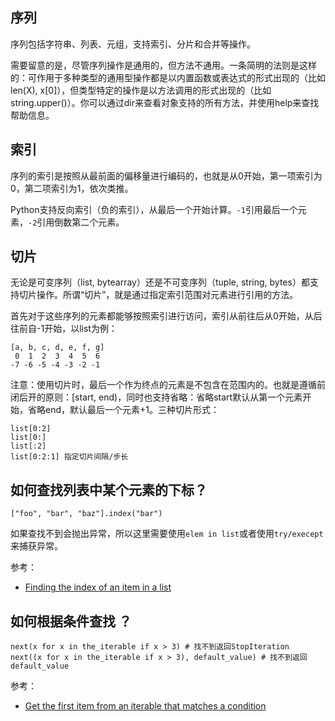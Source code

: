 ## 序列

序列包括字符串、列表、元组，支持索引、分片和合并等操作。

需要留意的是，尽管序列操作是通用的，但方法不通用。一条简明的法则是这样的：可作用于多种类型的通用型操作都是以内置函数或表达式的形式出现的（比如len(X), x[0]），但类型特定的操作是以方法调用的形式出现的（比如string.upper()）。你可以通过dir来查看对象支持的所有方法，并使用help来查找帮助信息。


## 索引

序列的索引是按照从最前面的偏移量进行编码的，也就是从0开始，第一项索引为0，第二项索引为1，依次类推。

Python支持反向索引（负的索引），从最后一个开始计算。`-1`引用最后一个元素，`-2`引用倒数第二个元素。


## 切片

无论是可变序列（list, bytearray）还是不可变序列（tuple, string, bytes）都支持切片操作。所谓“切片”，就是通过指定索引范围对元素进行引用的方法。

首先对于这些序列的元素都能够按照索引进行访问，索引从前往后从0开始，从后往前自-1开始，以list为例：

```
[a, b, c, d, e, f, g]
 0  1  2  3  4  5  6
-7 -6 -5 -4 -3 -2 -1
```

注意：使用切片时，最后一个作为终点的元素是不包含在范围内的。也就是遵循前闭后开的原则：[start, end)，同时也支持省略：省略start默认从第一个元素开始，省略end，默认最后一个元素+1。三种切片形式：

```
list[0:2]
list[0:]
list[:2]
list[0:2:1] 指定切片间隔/步长
```


## 如何查找列表中某个元素的下标？

```
["foo", "bar", "baz"].index("bar")
```

如果查找不到会抛出异常，所以这里需要使用`elem in list`或者使用`try/execept`来捕获异常。

参考：

- [Finding the index of an item in a list](https://stackoverflow.com/questions/176918/finding-the-index-of-an-item-in-a-list)

## 如何根据条件查找 ？


```
next(x for x in the_iterable if x > 3) # 找不到返回StopIteration 
next((x for x in the_iterable if x > 3), default_value) # 找不到返回default_value
```

参考：

- [Get the first item from an iterable that matches a condition](https://stackoverflow.com/questions/2361426/get-the-first-item-from-an-iterable-that-matches-a-condition)
